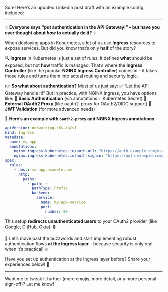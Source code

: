 Sure! Here’s an updated LinkedIn post draft with an example config included:

---

💡 **Everyone says “put authentication in the API Gateway!” – but have you ever thought about *how* to actually do it?**
💡

When deploying apps in Kubernetes, a lot of us use **Ingress** resources to expose services. But did you know that’s
only **half** of the story?

🔍 **Ingress** in Kubernetes is just a set of rules: it defines **what** should be exposed, but not **how** traffic is
managed. That’s where the **Ingress Controller** (like the popular **NGINX Ingress Controller**)
comes in – it takes those rules and turns them into actual routing and security logic.

👉 **So what about authentication?**
Most of us just say:
✅ “Let the API Gateway handle it!”
But in practice, with NGINX Ingress, you have options like:
🔸 **Basic Authentication** (via annotations + Kubernetes Secret)
🔸 **External OAuth2 Proxy** (like oauth2-proxy for OAuth2/OIDC support)
🔸 **JWT Validation** (for more advanced needs)

🔧 **Here’s an example with `oauth2-proxy` and NGINX Ingress annotations**:

```yaml
apiVersion: networking.k8s.io/v1
kind: Ingress
metadata:
  name: my-app
  annotations:
    nginx.ingress.kubernetes.io/auth-url: "https://auth.example.com/oauth2/auth"
    nginx.ingress.kubernetes.io/auth-signin: "https://auth.example.com/oauth2/start?rd=$request_uri"
spec:
  rules:
    - host: my-app.example.com
      http:
        paths:
          - path: /
            pathType: Prefix
            backend:
              service:
                name: my-app-service
                port:
                  number: 80
```

This setup **redirects unauthenticated users** to your OAuth2 provider (like Google, GitHub, Okta). 🔒

🔗 Let’s move past the buzzwords and start implementing robust authentication flows **at the Ingress layer** – because
security is only real when it’s practical! 🔥

Have you set up authentication at the Ingress layer before? Share your experiences below! 🚀

---

Want me to tweak it further (more emojis, more detail, or a more personal sign-off)? Let me know!
